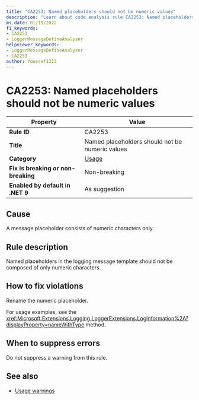 ```yaml
---
title: "CA2253: Named placeholders should not be numeric values"
description: "Learn about code analysis rule CA2253: Named placeholders should not be numeric values"
ms.date: 01/19/2022
f1_keywords:
- CA2253
- LoggerMessageDefineAnalyzer
helpviewer_keywords:
- LoggerMessageDefineAnalyzer
- CA2253
author: Youssef1313
---
```

# CA2253: Named placeholders should not be numeric values

| Property                            | Value                                           |
|-------------------------------------|-------------------------------------------------|
| **Rule ID**                         | CA2253                                          |
| **Title**                           | Named placeholders should not be numeric values |
| **Category**                        | [Usage](usage-warnings.md)                      |
| **Fix is breaking or non-breaking** | Non-breaking                                    |
| **Enabled by default in .NET 9**    | As suggestion                                   |

## Cause

A message placeholder consists of numeric characters only.

## Rule description

Named placeholders in the logging message template should not be composed of only numeric characters.

## How to fix violations

Rename the numeric placeholder.

For usage examples, see the <xref:Microsoft.Extensions.Logging.LoggerExtensions.LogInformation%2A?displayProperty=nameWithType> method.

## When to suppress errors

Do not suppress a warning from this rule.

## See also

- [Usage warnings](usage-warnings.md)
